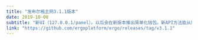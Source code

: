 ```yaml
---
title: "发布尔格主网3.1.1版本"
date: 2019-10-08
subtitle: "新UI（127.0.0.1/panel）。以后会在新版本推出简单化钱包。新API方法能从脚本取得钱包状况和地址。"
link: "https://github.com/ergoplatform/ergo/releases/tag/v3.1.1"
---
```


